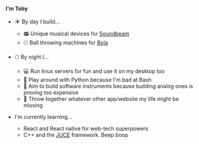 #### I'm Toby  

- :sunny: By day I build...  
  - :radio: Unique musical devices for [Soundbeam](https://www.soundbeam.co.uk/)
  - :baseball: Ball throwing machines for [Bola](http://www.bola.co.uk/)  

- :full_moon: By night I...
  - :computer: Run linux servers for fun and use it on my desktop too
  - :snake: Play around with Python because I'm bad at Bash
  - :musical_keyboard: Aim to build software instruments because building analog ones is proving too expensive
  - :iphone: Throw together whatever other app/website my life might be missing
  
- I'm currently learning...
  - React and React native for web-tech superpowers
  - C++ and the [JUCE](https://juce.com/) framework. Beep boop

